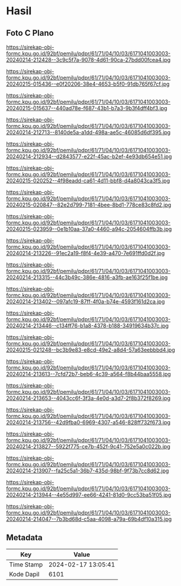 # Hasil

## Foto C Plano

https://sirekap-obj-formc.kpu.go.id/92bf/pemilu/pdpr/61/71/04/10/03/6171041003003-20240214-212428--3c9c5f7a-9078-4d61-90ca-27bdd00fcea4.jpg

https://sirekap-obj-formc.kpu.go.id/92bf/pemilu/pdpr/61/71/04/10/03/6171041003003-20240215-015436--e0f20206-38e4-4653-b5f0-91db765f67cf.jpg

https://sirekap-obj-formc.kpu.go.id/92bf/pemilu/pdpr/61/71/04/10/03/6171041003003-20240215-015637--440ad78e-f687-43b1-b7a3-9b3f4dff4bf3.jpg

https://sirekap-obj-formc.kpu.go.id/92bf/pemilu/pdpr/61/71/04/10/03/6171041003003-20240214-212713--8140de5a-a1dd-498a-ae5c-46085d6df395.jpg

https://sirekap-obj-formc.kpu.go.id/92bf/pemilu/pdpr/61/71/04/10/03/6171041003003-20240214-212934--d2843577-e22f-45ac-b2ef-4e93db654e51.jpg

https://sirekap-obj-formc.kpu.go.id/92bf/pemilu/pdpr/61/71/04/10/03/6171041003003-20240215-020252--4f98eadd-ca61-4d11-bbf8-d4a8043ca3f5.jpg

https://sirekap-obj-formc.kpu.go.id/92bf/pemilu/pdpr/61/71/04/10/03/6171041003003-20240215-020847--82e2d799-7181-4bee-8bd1-778ce83c8fd2.jpg

https://sirekap-obj-formc.kpu.go.id/92bf/pemilu/pdpr/61/71/04/10/03/6171041003003-20240215-023959--0e1b10aa-37a0-4460-a94c-2054604ffb3b.jpg

https://sirekap-obj-formc.kpu.go.id/92bf/pemilu/pdpr/61/71/04/10/03/6171041003003-20240214-213226--91ec2a19-f8f4-4e39-a470-7e691ffd0d2f.jpg

https://sirekap-obj-formc.kpu.go.id/92bf/pemilu/pdpr/61/71/04/10/03/6171041003003-20240214-213315--44c3b49c-386e-4816-a3fb-ae163f25f1be.jpg

https://sirekap-obj-formc.kpu.go.id/92bf/pemilu/pdpr/61/71/04/10/03/6171041003003-20240214-213402--097afc19-87ff-4f0a-b74e-4593f161d2ca.jpg

https://sirekap-obj-formc.kpu.go.id/92bf/pemilu/pdpr/61/71/04/10/03/6171041003003-20240214-213446--c134ff76-b1a8-4378-b188-34919634b37c.jpg

https://sirekap-obj-formc.kpu.go.id/92bf/pemilu/pdpr/61/71/04/10/03/6171041003003-20240215-021248--bc3b9e83-e8cd-49e2-a8d4-57a63eebbbd4.jpg

https://sirekap-obj-formc.kpu.go.id/92bf/pemilu/pdpr/61/71/04/10/03/6171041003003-20240214-213613--7cfd72b7-beb6-4c39-a564-f8b44baa5558.jpg

https://sirekap-obj-formc.kpu.go.id/92bf/pemilu/pdpr/61/71/04/10/03/6171041003003-20240214-213653--4043cc6f-3f3a-4e0d-a3d7-2f8b372f8269.jpg

https://sirekap-obj-formc.kpu.go.id/92bf/pemilu/pdpr/61/71/04/10/03/6171041003003-20240214-213756--42d9fba0-6969-4307-a546-828ff732f673.jpg

https://sirekap-obj-formc.kpu.go.id/92bf/pemilu/pdpr/61/71/04/10/03/6171041003003-20240214-213827--5922f775-ce7b-452f-9c41-752e5a0c022b.jpg

https://sirekap-obj-formc.kpu.go.id/92bf/pemilu/pdpr/61/71/04/10/03/6171041003003-20240214-213907--fa25c5a1-36b7-435d-98bf-9f73b7cc8d62.jpg

https://sirekap-obj-formc.kpu.go.id/92bf/pemilu/pdpr/61/71/04/10/03/6171041003003-20240214-213944--4e55d997-ee66-4241-81d0-9cc53ba51f05.jpg

https://sirekap-obj-formc.kpu.go.id/92bf/pemilu/pdpr/61/71/04/10/03/6171041003003-20240214-214047--7b3bd68d-c5aa-4098-a79a-69b4df10a315.jpg


## Metadata

| Key        | Value               |
| ---------- | ------------------- |
| Time Stamp | 2024-02-17 13:05:41 |
| Kode Dapil | 6101                |




